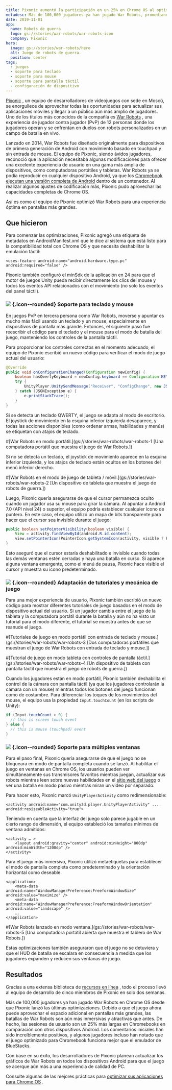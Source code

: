 ```yaml
---
title: Pixonic aumentó la participación en un 25% en Chrome OS al optimizar para pantallas grandes
metadesc: Más de 100,000 jugadores ya han jugado War Robots, promediando sesiones más largas en Chromebooks comparado con otros dispositivos Android, gracias a solo dos semanas de un equipo de 5 miembros.
date: 2019-11-01
app:
  name: Robots de guerra
  logo: gs://stories/war-robots/war-robots-icon
  company: Pixonic
hero:
  image: gs://stories/war-robots/hero
  alt: Juego de robots de guerra.
  position: center
tags:
  - juegos
  - soporte para teclado
  - soporte para mouse
  - soporte para pantalla táctil
  - configuración de dispositivo
---
```


[Pixonic](https://play.google.com/store/apps/details?id=com.pixonic.wwr) , un equipo de desarrolladores de videojuegos con sede en Moscú, se enorgullece de aprovechar todas las oportunidades para actualizar sus aplicaciones móviles y llegar a un público aún más amplio de jugadores. Uno de los títulos más conocidos de la compañía es [War Robots](https://play.google.com/store/apps/details?id=com.pixonic.wwr&hl=en_US) , una experiencia de jugador contra jugador (PvP) de 12 personas donde los jugadores operan y se enfrentan en duelos con robots personalizados en un campo de batalla en vivo.

Lanzado en 2014, War Robots fue diseñado originalmente para dispositivos de primera generación de Android con movimiento basado en touchpad y sin entrada de mouse. El equipo de Pixonic, siendo ávidos jugadores, reconoció que la aplicación necesitaba algunas modificaciones para ofrecer una excelente experiencia de usuario en una gama más amplia de dispositivos, como computadoras portátiles y tabletas. War Robots ya se podía reproducir en cualquier dispositivo Android, ya que los [Chromebook ejecutan una versión completa de Android](https://android-developers.googleblog.com/2019/09/expand-your-app-beyond-mobile-to-reach.html) dentro de un contenedor. Al realizar algunos ajustes de codificación más, Pixonic pudo aprovechar las capacidades completas de Chrome OS.

Así es como el equipo de Pixonic optimizó War Robots para una experiencia óptima en pantallas más grandes.

## Que hicieron

Para comenzar las optimizaciones, Pixonic agregó una etiqueta de metadatos en AndroidManifest.xml que le dice al sistema que está listo para la compatibilidad total con Chrome OS y que necesita deshabilitar la emulación táctil:

```markup
<uses-feature android:name="android.hardware.type.pc" android:required="false" />
```

Pixonic también configuró el minSdk de la aplicación en 24 para que el motor de juegos Unity pueda recibir directamente los clics del mouse y todos los eventos API relacionados con el movimiento (no solo los eventos del panel táctil).

### ![](/images/icons/keyboard.png) {.icon--rounded} Soporte para teclado y mouse

En juegos PvP en tercera persona como War Robots, moverse y apuntar es mucho más fácil usando un teclado y un mouse, especialmente en dispositivos de pantalla más grande. Entonces, el siguiente paso fue reescribir el código para el teclado y el mouse para el modo de batalla del juego, manteniendo los controles de la pantalla táctil.

Para proporcionar los controles correctos en el momento adecuado, el equipo de Pixonic escribió un nuevo código para verificar el modo de juego actual del usuario:

```java
@Override
public void onConfigurationChanged(Configuration newConfig) {
    boolean hasQwertyKeyboard = newConfig.keyboard == Configuration.KEYBOARD_QWERTY && newConfig.hardKeyboardHidden == Configuration.HARDKEYBOARDHIDDEN_NO;
    try {
        UnityPlayer.UnitySendMessage("Receiver", "ConfigChange", new JSONObject().put("keyboard", hasQwertyKeyboard).toString());
    } catch (JSONException e) {
        e.printStackTrace();
    }
}
```

Si se detecta un teclado QWERTY, el juego se adapta al modo de escritorio. El joystick de movimiento en la esquina inferior izquierda desaparece, y todas las acciones disponibles (como ordenar armas, habilidades y menús) se etiquetan con atajos de teclado.

#[War Robots en modo portátil.](gs://stories/war-robots/war-robots-1 [Una computadora portátil que muestra el juego de War Robots.])

Si no se detecta un teclado, el joystick de movimiento aparece en la esquina inferior izquierda, y los atajos de teclado están ocultos en los botones del menú inferior derecho.

#[War Robots en el modo de juego de tableta / móvil.](gs://stories/war-robots/war-robots-2 [Un dispositivo de tableta que muestra el juego de robots de guerra.])

Luego, Pixonic quería asegurarse de que el cursor permanezca oculto cuando un jugador usa su mouse para girar la cámara. Al apuntar a Android 7.0 (API nivel 24) o superior, el equipo podría establecer cualquier ícono de puntero. En este caso, el equipo utilizó un mapa de bits transparente para hacer que el cursor sea invisible durante el juego:

```java
public boolean setPointerVisibility(boolean visible) {
    View = activity.findViewById(android.R.id.content);
    view.setPointerIcon(PointerIcon.getSystemIcon(activity, visible ? PointerIcon.TYPE_DEFAULT : PointerIcon.TYPE_NULL));
}
```

Esto aseguró que el cursor estaría deshabilitado e invisible cuando todas las demás ventanas estén cerradas y haya una batalla en curso. Si aparece alguna ventana emergente, como el menú de pausa, Pixonic hace visible el cursor y muestra su icono predeterminado.

### ![](/images/icons/videogame.png) {.icon--rounded} Adaptación de tutoriales y mecánica de juego

Para una mejor experiencia de usuario, Pixonic también escribió un nuevo código para mostrar diferentes tutoriales de juego basados en el modo de dispositivo actual del usuario. Si un jugador cambia entre el juego de la tableta y la computadora portátil durante la batalla y aún no ha visto un tutorial para el modo diferente, el tutorial se muestra antes de que se reanude el juego.

#[Tutoriales de juego en modo portátil con entrada de teclado y mouse.](gs://stories/war-robots/war-robots-3 [Dos computadoras portátiles que muestran el juego de War Robots con entrada de teclado y mouse.])

#[Tutorial de juego en modo tableta con controles de pantalla táctil.] (gs://stories/war-robots/war-robots-4 [Un dispositivo de tableta con pantalla táctil que muestra el juego de robots de guerra.])

Cuando los jugadores están en modo portátil, Pixonic también deshabilita el control de la cámara con pantalla táctil (ya que los jugadores controlarán la cámara con un mouse) mientras todos los botones del juego funcionan como de costumbre. Para diferenciar los toques de los movimientos del mouse, el equipo usa la propiedad `Input.touchCount` (en los scripts de Unity):

```java
if (Input.touchCount > 0) {
  // this is screen touch event
} else {
  // this is mouse (touchpad) event
}
```

### ![](/images/icons/dynamic_feed.png) {.icon--rounded} Soporte para múltiples ventanas

Para el paso final, Pixonic quería asegurarse de que el juego no se bloqueara en modo de pantalla completa cuando se lanzó. Al habilitar el juego en ventanas en Chrome OS, los usuarios pueden ver simultáneamente sus transmisores favoritos mientras juegan, actualizar sus robots mientras leen sobre nuevas habilidades en el [sitio web del juego](https://warrobots.com/) o ver una batalla en modo pasivo mientras miran un video por separado.

Para hacer esto, Pixonic marcó `UnityPlayerActivity` como redimensionable:

```markup
<activity android:name="com.unity3d.player.UnityPlayerActivity" ....
android:resizeableActivity="true">
```

Teniendo en cuenta que la interfaz del juego solo parece jugable en un cierto rango de dimensión, el equipo estableció los tamaños mínimos de ventana admitidos:

```markup
<activity … >
    <layout android:gravity="center" android:minHeight="800dp" android:minWidth="1200dp" />
</activity>
```

Para el juego más inmersivo, Pixonic utilizó metaetiquetas para establecer el modo de pantalla completa como predeterminado y la orientación horizontal como deseable.

```markup
<application>
    <meta-data android:name="WindowManagerPreference:FreeformWindowSize" android:value="maximize" />
    <meta-data android:name="WindowManagerPreference:FreeformWindowOrientation" android:value="landscape" />
    ….
</application>
```

#[War Robots lanzado en modo ventana.](gs://stories/war-robots/war-robots-5 [Una computadora portátil abierta que muestra el tablero de War Robots.])

Estas optimizaciones también aseguraron que el juego no se detuviera y que el HUD de batalla se escalara en consecuencia a medida que los jugadores expanden y reducen sus ventanas de juego.

## Resultados

Gracias a una extensa biblioteca de [recursos en línea](/%7B%7Blocale.code%7D%7D/android/) , todo el proceso llevó al equipo de desarrollo de cinco miembros de Pixonic en solo dos semanas.

Más de 100,000 jugadores ya han jugado War Robots en Chrome OS desde que Pixonic lanzó las últimas optimizaciones. Debido a que el juego ahora puede aprovechar el espacio adicional en pantallas más grandes, las batallas de War Robots son aún más inmersivas y atractivas que antes. De hecho, las sesiones de usuario son un 25% más largas en Chromebooks en comparación con otros dispositivos Android. Los comentarios iniciales han sido increíblemente positivos, y algunos jugadores incluso han notado que el juego optimizado para Chromebook funciona mejor que el emulador de BlueStacks.

Con base en su éxito, los desarrolladores de Pixonic planean actualizar los gráficos de War Robots en todos los dispositivos Android para que el juego se acerque aún más a una experiencia de calidad de PC.

Consulte algunas de las mejores prácticas para [optimizar sus aplicaciones para Chrome OS](/%7B%7Blocale.code%7D%7D/android/optimizing) .
